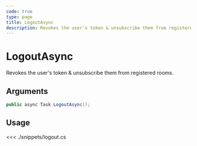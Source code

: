 ```yaml
---
code: true
type: page
title: LogoutAsync
description: Revokes the user's token & unsubscribe them from registered rooms.
---
```


# LogoutAsync

Revokes the user's token & unsubscribe them from registered rooms.

## Arguments

```csharp
public async Task LogoutAsync();
```

## Usage

<<< ./snippets/logout.cs
